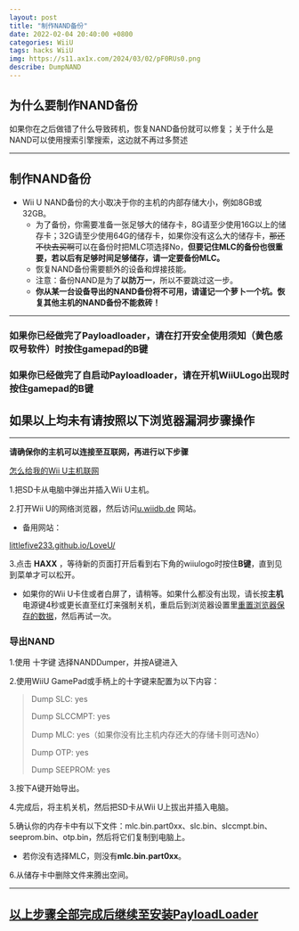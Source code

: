 ```yaml
---
layout: post
title: "制作NAND备份"
date: 2022-02-04 20:40:00 +0800
categories: WiiU
tags: hacks WiiU
img: https://s11.ax1x.com/2024/03/02/pF0RUs0.png
describe: DumpNAND
---
```


## 为什么要制作NAND备份

如果你在之后做错了什么导致砖机，恢复NAND备份就可以修复；关于什么是NAND可以使用搜索引擎搜索，这边就不再过多赘述

<hr />

## 制作NAND备份

- Wii U NAND备份的大小取决于你的主机的内部存储大小，例如8GB或32GB。
  - 为了备份，你需要准备一张足够大的储存卡，8G请至少使用16G以上的储存卡；32G请至少使用64G的储存卡，如果你没有这么大的储存卡，~~那还不快去买啊~~可以在备份时把MLC项选择No，**但要记住MLC的备份也很重要，若以后有足够时间足够储存，请一定要备份MLC。**
  - 恢复NAND备份需要额外的设备和焊接技能。
  - 注意：备份NAND是为了**以防万一**，所以不要跳过这一步。
  - **你从某一台设备导出的NAND备份将不可用，请谨记一个萝卜一个坑。恢复其他主机的NAND备份不能救砖！**

<hr />

### 如果你已经做完了Payloadloader，请在打开安全使用须知（黄色感叹号软件）时按住gamepad的B键

### 如果你已经做完了自启动Payloadloader，请在开机WiiULogo出现时按住gamepad的B键

## 如果以上均未有请按照以下浏览器漏洞步骤操作

<hr />

**请确保你的主机可以连接至互联网，再进行以下步骤**

[怎么给我的Wii U主机联网](https://en-americas-support.nintendo.com/app/answers/detail/a_id/1126)

1.把SD卡从电脑中弹出并插入Wii U主机。

2.打开Wii U的网络浏览器，然后访问[u.wiidb.de](https://u.wiidb.de) 网站。

- 备用网站：

[littlefive233.github.io/LoveU/](https://littlefive233.github.io/LoveU/)

3.点击 **HAXX** ，等待新的页面打开后看到右下角的wiiulogo时按住**B键**，直到见到菜单才可以松开。

- 如果你的Wii U卡住或者白屏了，请稍等。如果什么都没有出现，请长按**主机**电源键4秒或更长直至红灯来强制关机，重启后到浏览器设置里[重置浏览器保存的数据](https://en-americas-support.nintendo.com/app/answers/detail/a_id/1507/~/how-to-delete-the-internet-browser-history)，然后再试一次。

### 导出NAND

1.使用 十字键 选择NANDDumper，并按A键进入

2.使用WiiU GamePad或手柄上的十字键来配置为以下内容：

>Dump SLC: yes
>
>Dump SLCCMPT: yes
>
>Dump MLC: yes（如果你没有比主机内存还大的存储卡则可选No）
>
>Dump OTP: yes
>
>Dump SEEPROM: yes

3.按下A键开始导出。

4.完成后，将主机关机，然后把SD卡从Wii U上拔出并插入电脑。

5.确认你的内存卡中有以下文件：mlc.bin.part0xx、slc.bin、slccmpt.bin、seeprom.bin、otp.bin，然后将它们复制到电脑上。 

- 若你没有选择MLC，则没有**mlc.bin.part0xx**。

6.从储存卡中删除文件来腾出空间。

<hr />

## [以上步骤全部完成后继续至安装PayloadLoader](https://wiiu.1919810.com/wiiu/2023/02/05/Payloadloader.html)
